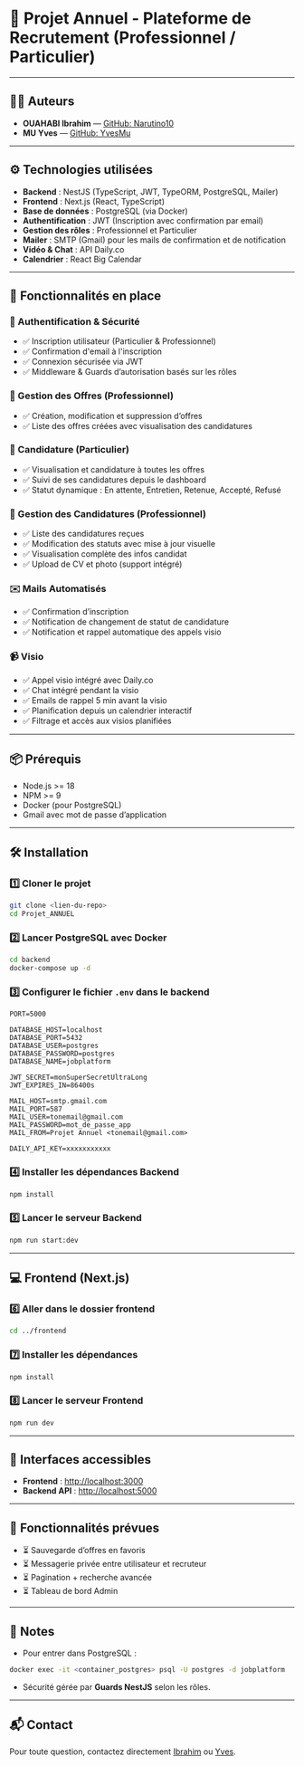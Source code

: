 # 🎯 Projet Annuel - Plateforme de Recrutement (Professionnel / Particulier)

---

## 👨‍💻 Auteurs

- **OUAHABI Ibrahim** — [GitHub: Narutino10](https://github.com/Narutino10)
- **MU Yves** — [GitHub: YvesMu](https://github.com/YvesMu)

---

## ⚙️ Technologies utilisées

- **Backend** : NestJS (TypeScript, JWT, TypeORM, PostgreSQL, Mailer)
- **Frontend** : Next.js (React, TypeScript)
- **Base de données** : PostgreSQL (via Docker)
- **Authentification** : JWT (Inscription avec confirmation par email)
- **Gestion des rôles** : Professionnel et Particulier
- **Mailer** : SMTP (Gmail) pour les mails de confirmation et de notification
- **Vidéo & Chat** : API Daily.co
- **Calendrier** : React Big Calendar

---

## 🚀 Fonctionnalités en place

### 🔐 Authentification & Sécurité

- ✅ Inscription utilisateur (Particulier & Professionnel)
- ✅ Confirmation d'email à l'inscription
- ✅ Connexion sécurisée via JWT
- ✅ Middleware & Guards d’autorisation basés sur les rôles

### 💼 Gestion des Offres (Professionnel)

- ✅ Création, modification et suppression d’offres
- ✅ Liste des offres créées avec visualisation des candidatures

### 📄 Candidature (Particulier)

- ✅ Visualisation et candidature à toutes les offres
- ✅ Suivi de ses candidatures depuis le dashboard
- ✅ Statut dynamique : En attente, Entretien, Retenue, Accepté, Refusé

### 👥 Gestion des Candidatures (Professionnel)

- ✅ Liste des candidatures reçues
- ✅ Modification des statuts avec mise à jour visuelle
- ✅ Visualisation complète des infos candidat
- ✅ Upload de CV et photo (support intégré)

### ✉️ Mails Automatisés

- ✅ Confirmation d’inscription
- ✅ Notification de changement de statut de candidature
- ✅ Notification et rappel automatique des appels visio

### 📹 Visio

- ✅ Appel visio intégré avec Daily.co
- ✅ Chat intégré pendant la visio
- ✅ Emails de rappel 5 min avant la visio
- ✅ Planification depuis un calendrier interactif
- ✅ Filtrage et accès aux visios planifiées

---

## 📦 Prérequis

- Node.js >= 18
- NPM >= 9
- Docker (pour PostgreSQL)
- Gmail avec mot de passe d’application

---

## 🛠 Installation

### 1️⃣ Cloner le projet

```bash
git clone <lien-du-repo>
cd Projet_ANNUEL
````

### 2️⃣ Lancer PostgreSQL avec Docker

```bash
cd backend
docker-compose up -d
```

### 3️⃣ Configurer le fichier `.env` dans le backend

```env
PORT=5000

DATABASE_HOST=localhost
DATABASE_PORT=5432
DATABASE_USER=postgres
DATABASE_PASSWORD=postgres
DATABASE_NAME=jobplatform

JWT_SECRET=monSuperSecretUltraLong
JWT_EXPIRES_IN=86400s

MAIL_HOST=smtp.gmail.com
MAIL_PORT=587
MAIL_USER=tonemail@gmail.com
MAIL_PASSWORD=mot_de_passe_app
MAIL_FROM=Projet Annuel <tonemail@gmail.com>

DAILY_API_KEY=xxxxxxxxxxx

```

### 4️⃣ Installer les dépendances Backend

```bash
npm install
```

### 5️⃣ Lancer le serveur Backend

```bash
npm run start:dev
```

---

## 💻 Frontend (Next.js)

### 6️⃣ Aller dans le dossier frontend

```bash
cd ../frontend
```

### 7️⃣ Installer les dépendances

```bash
npm install
```

### 8️⃣ Lancer le serveur Frontend

```bash
npm run dev
```

---

## 🔗 Interfaces accessibles

* **Frontend** : [http://localhost:3000](http://localhost:3000)
* **Backend API** : [http://localhost:5000](http://localhost:5000)

---

## 🔮 Fonctionnalités prévues

* ⏳ Sauvegarde d’offres en favoris
* ⏳ Messagerie privée entre utilisateur et recruteur
* ⏳ Pagination + recherche avancée
* ⏳ Tableau de bord Admin

---

## 📝 Notes

* Pour entrer dans PostgreSQL :

```bash
docker exec -it <container_postgres> psql -U postgres -d jobplatform
```

* Sécurité gérée par **Guards NestJS** selon les rôles.

---

## 📬 Contact

Pour toute question, contactez directement [Ibrahim](https://github.com/Narutino10) ou [Yves](https://github.com/YvesMu).

